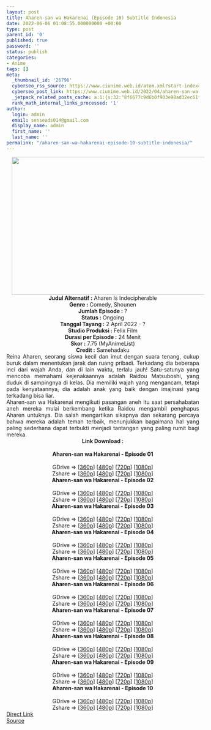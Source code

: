 ```yaml
---
layout: post
title: Aharen-san wa Hakarenai (Episode 10) Subtitle Indonesia
date: 2022-06-06 01:08:55.000000000 +00:00
type: post
parent_id: '0'
published: true
password: ''
status: publish
categories:
- Anime
tags: []
meta:
  _thumbnail_id: '26796'
  cyberseo_rss_source: https://www.ciunime.web.id/atom.xml?start-index=1
  cyberseo_post_link: https://www.ciunime.web.id/2022/04/aharen-san-wa-hakarenai-subtitle.html
  _jetpack_related_posts_cache: a:1:{s:32:"8f6677c9d6b0f903e98ad32ec61f8deb";a:2:{s:7:"expires";i:1656446709;s:7:"payload";a:3:{i:0;a:1:{s:2:"id";i:26663;}i:1;a:1:{s:2:"id";i:26951;}i:2;a:1:{s:2:"id";i:26051;}}}}
  rank_math_internal_links_processed: '1'
author:
  login: admin
  email: senseads014@gmail.com
  display_name: admin
  first_name: ''
  last_name: ''
permalink: "/aharen-san-wa-hakarenai-episode-10-subtitle-indonesia/"
---
```

<div class="separator" style="clear: both; text-align: center;"><a href="https://blogger.googleusercontent.com/img/b/R29vZ2xl/AVvXsEj1OpV0bq9DgUtZj-Em5xnmdzsm8KIzpCz6anb6UMXOyV2rKhlPDDFlk42i5u7hEB1dK87zUvhkiCsvfD31SbaGYIBxdjyhsd1m977rZGf9hmveiAN02ufz7e3In9c1qVLISwsa-ReetPD1Zx4TXzXz-8se0q_k1eK-Irn8QDEw7X7u30pslKlWKglV/s1280/Aharen-san%20wa%20Hakarenai.jpg" style="margin-left: 1em; margin-right: 1em;"><img border="0" data-original-height="720" data-original-width="1280" height="360" src="{{ site.baseurl }}/assets/2022/06/Aharen-san%20wa%20Hakarenai.jpg" width="640" /></a></div>
<div class="separator" style="clear: both; text-align: center;"></div>
<div style="text-align: center;"><b>Judul</b><b><b> Alternatif</b> :</b> Aharen Is Indecipherable</div>
<div style="text-align: center;"><b><b>Genre :</b></b> Comedy, Shounen</div>
<div style="text-align: center;"><b>Jumlah Episode :</b> ?<br /><b>Status :&nbsp;</b>Ongoing<br /><b>Tanggal Tayang :</b> 2 April&nbsp;2022 - ?<br /><b>Studio Produksi :</b>&nbsp;Felix Film<br /><b>Durasi per Episode :</b> 24 Menit</div>
<div style="text-align: center;"><b>Skor :</b> 7.75 (MyAnimeList)</div>
<div style="text-align: center;"><b>Credit :</b>&nbsp;Samehadaku</div>
<div style="text-align: center;"></div>
<div style="text-align: justify;">
<div>Reina Aharen, seorang siswa kecil dan imut dengan suara tenang, cukup buruk dalam menentukan jarak dan ruang pribadi. Terkadang dia beberapa inci dari wajah Anda, dan di lain waktu, terlalu jauh! Satu-satunya yang mencoba memahami kejenakaannya adalah Raidou Matsuboshi, yang duduk di sampingnya di kelas. Dia memiliki wajah yang mengancam, tetapi pada kenyataannya, dia adalah anak yang baik dengan imajinasi yang terkadang bisa liar.</div>
<div></div>
<div>Aharen-san wa Hakarenai mengikuti pasangan aneh itu saat persahabatan aneh mereka mulai berkembang ketika Raidou mengambil penghapus Aharen untuknya. Dia salah mengartikan sikapnya dan sekarang percaya bahwa mereka adalah teman terbaik, menunjukkan bagaimana hal yang paling sederhana dapat terbukti menjadi tantangan yang paling rumit bagi mereka.</div>
</div>
<div style="text-align: justify;"></div>
<div style="text-align: justify;"></div>
<div style="text-align: center;">
<div style="text-align: center;">
<div style="text-align: left;">
<div style="text-align: center;"><b>Link Download :</b></div>
<div style="text-align: center;"><b><br /></b></div>
<div style="text-align: center;"><span style="text-align: left;"><b>Aharen-san wa Hakarenai&nbsp;</b></span><b>- Episode 01</b></div>
<div style="text-align: center;"><b><br /></b></div>
<div style="text-align: center;">GDrive =&gt; [<a href="https://acefile.co/f/71606576/awh-01-360p-samehadaku-care-mp4" target="_blank" rel="noopener">360p</a>] [<a href="https://acefile.co/f/71606581/awh-01-480p-samehadaku-care-mp4" target="_blank" rel="noopener">480p</a>] [<a href="https://acefile.co/f/71606899/awh-01-mp4hd-samehadaku-care-mp4" target="_blank" rel="noopener">720p</a>] [<a href="https://acefile.co/f/71607300/awh-01-fullhd-samehadaku-care-mp4" target="_blank" rel="noopener">1080p</a>]</div>
<div style="text-align: center;">Zshare =&gt; [<a href="https://www14.zippyshare.com/v/j2R2TxFu/file.html" target="_blank" rel="noopener">360p</a>] [<a href="https://www14.zippyshare.com/v/vvzj9PXv/file.html" target="_blank" rel="noopener">480p</a>] [<a href="https://www103.zippyshare.com/v/4PoB7b59/file.html" target="_blank" rel="noopener">720p</a>] [<a href="https://www77.zippyshare.com/v/zVwezygs/file.html" target="_blank" rel="noopener">1080p</a>]</div>
<div style="text-align: center;"></div>
<div style="text-align: center;">
<div><span style="text-align: left;"><b>Aharen-san wa Hakarenai&nbsp;</b></span><b>- Episode 02</b></div>
<div><b><br /></b></div>
<div>GDrive =&gt; [<a href="https://acefile.co/f/72168806/awh-02-360p-samehadaku-care-mp4" target="_blank" rel="noopener">360p</a>] [<a href="https://acefile.co/f/72168813/awh-02-480p-samehadaku-care-mp4" target="_blank" rel="noopener">480p</a>] [<a href="https://acefile.co/f/72168957/awh-02-mp4hd-samehadaku-care-mp4" target="_blank" rel="noopener">720p</a>] [<a href="https://acefile.co/f/72169340/awh-02-fullhd-samehadaku-care-mp4" target="_blank" rel="noopener">1080p</a>]</div>
<div>Zshare =&gt; [<a href="https://www33.zippyshare.com/v/kbnYLbzq/file.html" target="_blank" rel="noopener">360p</a>] [<a href="https://www33.zippyshare.com/v/J4wRZiHB/file.html" target="_blank" rel="noopener">480p</a>] [<a href="https://www49.zippyshare.com/v/p9LfNPr3/file.html" target="_blank" rel="noopener">720p</a>] [<a href="https://www116.zippyshare.com/v/cUOZC9bj/file.html" target="_blank" rel="noopener">1080p</a>]</div>
<div></div>
<div>
<div><span style="text-align: left;"><b>Aharen-san wa Hakarenai&nbsp;</b></span><b>- Episode 03</b></div>
<div><b><br /></b></div>
<div>GDrive =&gt; [<a href="https://acefile.co/f/72722028/awh-03-360p-samehadaku-care-mp4" target="_blank" rel="noopener">360p</a>] [<a href="https://acefile.co/f/72722035/awh-03-480p-samehadaku-care-mp4" target="_blank" rel="noopener">480p</a>] [<a href="https://acefile.co/f/72722737/awh-03-mp4hd-samehadaku-care-mp4" target="_blank" rel="noopener">720p</a>] [<a href="https://acefile.co/f/72722953/awh-03-fullhd-samehadaku-care-mp4" target="_blank" rel="noopener">1080p</a>]</div>
<div>Zshare =&gt; [<a href="https://www101.zippyshare.com/v/vQJEs0hF/file.html" target="_blank" rel="noopener">360p</a>] [<a href="https://www101.zippyshare.com/v/rFevbC5O/file.html" target="_blank" rel="noopener">480p</a>] [<a href="https://www30.zippyshare.com/v/HNqOHjen/file.html" target="_blank" rel="noopener">720p</a>] [<a href="https://www60.zippyshare.com/v/0UBONDVH/file.html" target="_blank" rel="noopener">1080p</a>]</div>
</div>
<div></div>
<div>
<div><span style="text-align: left;"><b>Aharen-san wa Hakarenai&nbsp;</b></span><b>- Episode 04</b></div>
<div><b><br /></b></div>
<div>GDrive =&gt; [<a href="https://acefile.co/f/73249094/awh-04-360p-samehadaku-care-mp4" target="_blank" rel="noopener">360p</a>] [<a href="https://acefile.co/f/73249099/awh-04-480p-samehadaku-care-mp4" target="_blank" rel="noopener">480p</a>] [<a href="https://acefile.co/f/73249235/awh-04-mp4hd-samehadaku-care-mp4" target="_blank" rel="noopener">720p</a>] [<a href="https://acefile.co/f/73249895/awh-04-fullhd-samehadaku-care-mp4" target="_blank" rel="noopener">1080p</a>]</div>
<div>Zshare =&gt; [<a href="https://www19.zippyshare.com/v/0O1p2hcj/file.html" target="_blank" rel="noopener">360p</a>] [<a href="https://www19.zippyshare.com/v/ujuKomch/file.html" target="_blank" rel="noopener">480p</a>] [<a href="https://www72.zippyshare.com/v/Nr0EekuM/file.html" target="_blank" rel="noopener">720p</a>] [<a href="https://www21.zippyshare.com/v/KGlukDgr/file.html" target="_blank" rel="noopener">1080p</a>]</div>
</div>
<div></div>
<div>
<div><span style="text-align: left;"><b>Aharen-san wa Hakarenai&nbsp;</b></span><b>- Episode 05</b></div>
<div><b><br /></b></div>
<div>GDrive =&gt; [<a href="https://acefile.co/f/73788804/awh-05-360p-samehadaku-care-mp4" target="_blank" rel="noopener">360p</a>] [<a href="https://acefile.co/f/73788810/awh-05-480p-samehadaku-care-mp4" target="_blank" rel="noopener">480p</a>] [<a href="https://acefile.co/f/73789002/awh-05-mp4hd-samehadaku-care-mp4" target="_blank" rel="noopener">720p</a>] [<a href="https://acefile.co/f/73789582/awh-05-fullhd-samehadaku-care-mp4" target="_blank" rel="noopener">1080p</a>]</div>
<div>Zshare =&gt; [<a href="https://www72.zippyshare.com/v/NEOKnvlW/file.html" target="_blank" rel="noopener">360p</a>] [<a href="https://www72.zippyshare.com/v/ENkZqN4E/file.html" target="_blank" rel="noopener">480p</a>] [<a href="https://www102.zippyshare.com/v/d2Dtfr1c/file.html" target="_blank" rel="noopener">720p</a>] [<a href="https://www103.zippyshare.com/v/zBrJ01Pz/file.html" target="_blank" rel="noopener">1080p</a>]</div>
</div>
<div></div>
<div>
<div><span style="text-align: left;"><b>Aharen-san wa Hakarenai&nbsp;</b></span><b>- Episode 06</b></div>
<div><b><br /></b></div>
<div>GDrive =&gt; [<a href="https://acefile.co/f/74230487/awh-06-360p-samehadaku-care-mp4" target="_blank" rel="noopener">360p</a>] [<a href="https://acefile.co/f/74230495/awh-06-480p-samehadaku-care-mp4" target="_blank" rel="noopener">480p</a>] [<a href="https://acefile.co/f/74230667/awh-06-mp4hd-samehadaku-care-mp4" target="_blank" rel="noopener">720p</a>] [<a href="https://acefile.co/f/74231044/awh-06-fullhd-samehadaku-care-mp4" target="_blank" rel="noopener">1080p</a>]</div>
<div>Zshare =&gt; [<a href="https://www90.zippyshare.com/v/hQxgvBmu/file.html" target="_blank" rel="noopener">360p</a>] [<a href="https://www90.zippyshare.com/v/oiSyxcdW/file.html" target="_blank" rel="noopener">480p</a>] [<a href="https://www78.zippyshare.com/v/gX8F1GmY/file.html" target="_blank" rel="noopener">720p</a>] [<a href="https://www115.zippyshare.com/v/VqXbBb3A/file.html" target="_blank" rel="noopener">1080p</a>]</div>
</div>
<div></div>
<div>
<div><span style="text-align: left;"><b>Aharen-san wa Hakarenai&nbsp;</b></span><b>- Episode 07</b></div>
<div><b><br /></b></div>
<div>GDrive =&gt; [<a href="https://acefile.co/f/74741572/awh-07-360p-samehadaku-care-mp4" target="_blank" rel="noopener">360p</a>] [<a href="https://acefile.co/f/74741578/awh-07-480p-samehadaku-care-mp4" target="_blank" rel="noopener">480p</a>] [<a href="https://acefile.co/f/74741673/awh-07-mp4hd-samehadaku-care-mp4" target="_blank" rel="noopener">720p</a>] [<a href="https://acefile.co/f/74742052/awh-07-fullhd-samehadaku-care-mp4" target="_blank" rel="noopener">1080p</a>]</div>
<div>Zshare =&gt; [<a href="https://www103.zippyshare.com/v/0IRn0Kj1/file.html" target="_blank" rel="noopener">360p</a>] [<a href="https://www103.zippyshare.com/v/W7nl5Dnc/file.html" target="_blank" rel="noopener">480p</a>] [<a href="https://www84.zippyshare.com/v/HO54iGqW/file.html" target="_blank" rel="noopener">720p</a>] [<a href="https://www59.zippyshare.com/v/uZlsXGNn/file.html" target="_blank" rel="noopener">1080p</a>]</div>
</div>
<div></div>
<div>
<div><span style="text-align: left;"><b>Aharen-san wa Hakarenai&nbsp;</b></span><b>- Episode 08</b></div>
<div><b><br /></b></div>
<div>GDrive =&gt; [<a href="https://acefile.co/f/75217735/awh-08-360p-samehadaku-care-mp4" target="_blank" rel="noopener">360p</a>] [<a href="https://acefile.co/f/75217739/awh-08-480p-samehadaku-care-mp4" target="_blank" rel="noopener">480p</a>] [<a href="https://acefile.co/f/75217962/awh-08-mp4hd-samehadaku-care-mp4" target="_blank" rel="noopener">720p</a>] [<a href="https://acefile.co/f/75218274/awh-08-fullhd-samehadaku-care-mp4" target="_blank" rel="noopener">1080p</a>]</div>
<div>Zshare =&gt; [<a href="https://www15.zippyshare.com/v/yaZTAuaZ/file.html" target="_blank" rel="noopener">360p</a>] [<a href="https://www15.zippyshare.com/v/RI70rSRz/file.html" target="_blank" rel="noopener">480p</a>] [<a href="https://www37.zippyshare.com/v/T00mvyqj/file.html" target="_blank" rel="noopener">720p</a>] [<a href="https://www39.zippyshare.com/v/X3hp3pvG/file.html" target="_blank" rel="noopener">1080p</a>]</div>
</div>
<div></div>
<div>
<div><span style="text-align: left;"><b>Aharen-san wa Hakarenai&nbsp;</b></span><b>- Episode 09</b></div>
<div><b><br /></b></div>
<div>GDrive =&gt; [<a href="https://acefile.co/f/75733803/awh-09-360p-samehadaku-care-mp4" target="_blank" rel="noopener">360p</a>] [<a href="https://acefile.co/f/75733807/awh-09-480p-samehadaku-care-mp4" target="_blank" rel="noopener">480p</a>] [<a href="https://acefile.co/f/75733985/awh-09-mp4hd-samehadaku-care-mp4" target="_blank" rel="noopener">720p</a>] [<a href="https://acefile.co/f/75734282/awh-09-fullhd-samehadaku-care-mp4" target="_blank" rel="noopener">1080p</a>]</div>
<div>Zshare =&gt; [<a href="https://www111.zippyshare.com/v/PwIi42JW/file.html" target="_blank" rel="noopener">360p</a>] [<a href="https://www111.zippyshare.com/v/5kaeguaX/file.html" target="_blank" rel="noopener">480p</a>] [<a href="https://www32.zippyshare.com/v/PsC33v0O/file.html" target="_blank" rel="noopener">720p</a>] [<a href="https://www25.zippyshare.com/v/0lHKxRPl/file.html" target="_blank" rel="noopener">1080p</a>]</div>
</div>
<div></div>
<div>
<div><span style="text-align: left;"><b>Aharen-san wa Hakarenai&nbsp;</b></span><b>- Episode 10</b></div>
<div><b><br /></b></div>
<div>GDrive =&gt; [<a href="https://acefile.co/f/76236901/awh-10-360p-samehadaku-care-mp4" target="_blank" rel="noopener">360p</a>] [<a href="https://acefile.co/f/76236910/awh-10-480p-samehadaku-care-mp4" target="_blank" rel="noopener">480p</a>] [<a href="https://acefile.co/f/76237073/awh-10-mp4hd-samehadaku-care-mp4" target="_blank" rel="noopener">720p</a>] [<a href="https://acefile.co/f/76237354/awh-10-fullhd-samehadaku-care-mp4" target="_blank" rel="noopener">1080p</a>]</div>
<div>Zshare =&gt; [<a href="https://www87.zippyshare.com/v/SZyYgCMh/file.html" target="_blank" rel="noopener">360p</a>] [<a href="https://www87.zippyshare.com/v/vy8wDyRq/file.html" target="_blank" rel="noopener">480p</a>] [<a href="https://www29.zippyshare.com/v/0EsWMUlD/file.html" target="_blank" rel="noopener">720p</a>] [<a href="https://www94.zippyshare.com/v/35OYaTpc/file.html" target="_blank" rel="noopener">1080p</a>]</div>
</div>
</div>
</div>
</div>
</div>
<link rel="stylesheet" href="https://cdnjs.cloudflare.com/ajax/libs/font-awesome/4.7.0/css/font-awesome.min.css" />
<div class="divbtn"> <a href="https://handymansurrender.com/fihup8buzv?key=94550f7ce39444073321dde3b8782f97" class="btn"><i class="fa fa-download"></i> Direct Link</a> <br /><a href="https://www.ciunime.web.id/2022/04/aharen-san-wa-hakarenai-subtitle.html">Source</a> </div>
